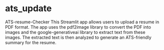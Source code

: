 # ats_update
ATS-resume-Checker This Streamlit app allows users to upload a resume in PDF format. The app uses the pdf2image library to convert the PDF into images and the google-generativeai library to extract text from these images. The extracted text is then analyzed to generate an ATS-friendly summary for the resume.
